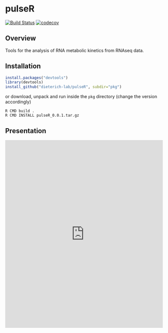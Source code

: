# pulseR  

[![Build Status](https://travis-ci.org/dieterich-lab/pulseR.svg?branch=master)](https://travis-ci.org/dieterich-lab/pulseR)
[![codecov](https://codecov.io/gh/dieterich-lab/pulseR/branch/master/graph/badge.svg)](https://codecov.io/gh/dieterich-lab/pulseR)

## Overview 

Tools for the analysis of RNA metabolic kinetics from RNAseq data.


## Installation
```r
install.packages("devtools")
library(devtools)
install_github("dieterich-lab/pulseR", subdir="pkg")
```

or download, unpack and run inside the `pkg` directory
(change the version accordingly)

```shell
R CMD build .
R CMD INSTALL pulseR_0.0.1.tar.gz
```

## Presentation

<div>
<iframe  src="https://alexey0308.github.io/tk/pulseR/slides.html"
style="width:100%; height:600px; border:none;">
</iframe>
</div>